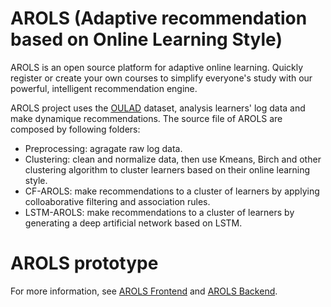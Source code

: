 AROLS (Adaptive recommendation based on Online Learning Style)
========

AROLS is an open source platform for adaptive online learning. Quickly register or create your own courses to simplify everyone's study with our powerful, intelligent recommendation engine.

AROLS project uses the [OULAD](https://analyse.kmi.open.ac.uk/open_dataset) dataset, analysis learners' log data and make dynamique recommendations. The source file of AROLS are composed by following folders:
* Preprocessing: agragate raw log data.
* Clustering: clean and normalize data, then use Kmeans, Birch and other clustering algorithm to cluster learners based on their online learning style.
* CF-AROLS: make recommendations to a cluster of learners by applying colloaborative filtering and association rules.
* LSTM-AROLS: make recommendations to a cluster of learners by generating a deep artificial network based on LSTM.


AROLS prototype
========
For more information, see [AROLS Frontend]() and [AROLS Backend]().